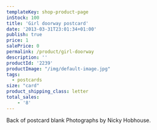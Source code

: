 ```yaml
---
templateKey: shop-product-page
inStock: 100
title: 'Girl doorway postcard'
date: '2013-03-31T23:01:34+01:00'
publish: true
price: 1
salePrice: 0
permalink: /product/girl-doorway
description: ''
productId: '2239'
productImage: "/img/default-image.jpg"
tags:
  - postcards
size: "card"
product_shipping_class: letter
total_sales:
    - '8'
---
```

Back of postcard blank Photographs by Nicky Hobhouse.
